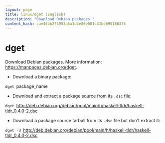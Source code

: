 ```yaml
---
layout: page
title: linux/dget (English)
description: "Download Debian packages."
content_hash: cae40bb273953a5a1d3e80e501c31be690186375
---
```

# dget

Download Debian packages.
More information: <https://manpages.debian.org/dget>.

- Download a binary package:

`dget `<span class="tldr-var badge badge-pill bg-dark-lm bg-white-dm text-white-lm text-dark-dm font-weight-bold">package_name</span>

- Download and extract a package source from its `.dsc` file:

`dget `<span class="tldr-var badge badge-pill bg-dark-lm bg-white-dm text-white-lm text-dark-dm font-weight-bold">http://deb.debian.org/debian/pool/main/h/haskell-tldr/haskell-tldr_0.4.0-2.dsc</span>

- Download a package source tarball from its `.dsc` file but don't extract it:

`dget -d `<span class="tldr-var badge badge-pill bg-dark-lm bg-white-dm text-white-lm text-dark-dm font-weight-bold">http://deb.debian.org/debian/pool/main/h/haskell-tldr/haskell-tldr_0.4.0-2.dsc</span>
